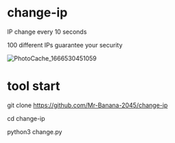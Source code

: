 # change-ip
IP change every 10 seconds

100 different IPs guarantee your security

![PhotoCache_1666530451059](https://user-images.githubusercontent.com/109140672/197395903-9904a3ad-a5a5-430a-877d-fc9aa938b9b0.jpg)

# tool start

git clone https://github.com/Mr-Banana-2045/change-ip

cd change-ip

python3 change.py
